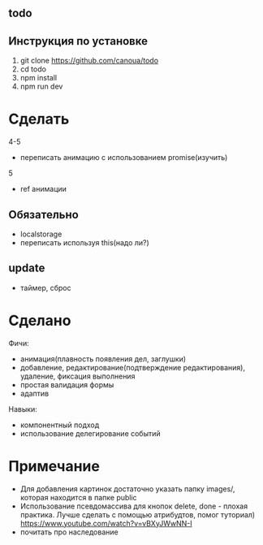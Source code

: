 ## todo

## Инструкция по установке

1. git clone https://github.com/canoua/todo
2. cd todo
3. npm install
4. npm run dev

# Сделать

4-5

- переписать анимацию с использованием promise(изучить)

5

- ref анимации

## Обязательно

- localstorage
- переписать используя this(надо ли?)

## update

- таймер, сброс

# Сделано

Фичи:

- анимация(плавность появления дел, заглушки)
- добавление, редактирование(подтверждение редактирования), удаление, фиксация выполнения
- простая валидация формы
- адаптив

Навыки:

- компонентный подход
- использование делегирование событий

# Примечание

- Для добавления картинок достаточно указать папку images/, которая находится в папке public
- Использование псевдомассива для кнопок delete, done - плохая практика. Лучше сделать с помощью атрибудтов, помог туториал) https://www.youtube.com/watch?v=vBXyJWwNN-I
- почитать про наследование
